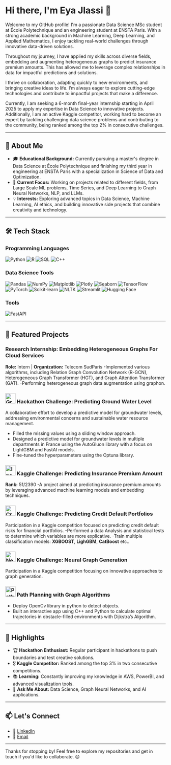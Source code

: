 # Hi there, I'm Eya Jlassi 👋

Welcome to my GitHub profile! I'm a passionate Data Science MSc student at École Polytechnique and an engineering student at ENSTA Paris. With a strong academic background in Machine Learning, Deep Learning, and Applied Mathematics, I enjoy tackling real-world challenges through innovative data-driven solutions.

Throughout my journey, I have applied my skills across diverse fields, embedding and augmenting heterogeneous graphs to predict insurance premium amounts. This has allowed me to leverage complex relationships in data for impactful predictions and solutions.

I thrive on collaboration, adapting quickly to new environments, and bringing creative ideas to life. I’m always eager to explore cutting-edge technologies and contribute to impactful projects that make a difference.

Currently, I am seeking a 6-month final-year internship starting in April 2025 to apply my expertise in Data Science to innovative projects. Additionally, I am an active Kaggle competitor, working hard to become an expert by tackling challenging data science problems and contributing to the community, being ranked among the top 2% in consecutive challenges.

---

## 🚀 About Me

- 🎓 **Educational Background:** Currently pursuing a master's degree in Data Science at École Polytechnique and finishing my third year in engineering at ENSTA Paris with a specialization in Science of Data and Optimization.
- 🌟 **Current Focus:** Working on projects related to different fields, from Large Scale ML problems, Time Series, and Deep Learning to Graph Neural Networks, NLP, and LLMs.
- 💡 **Interests:** Exploring advanced topics in Data Science, Machine Learning, AI ethics, and building innovative side projects that combine creativity and technology.

---

## 🛠️ Tech Stack

### Programming Languages
![Python](https://img.shields.io/badge/-Python-3776AB?style=flat&logo=python&logoColor=white) ![R](https://img.shields.io/badge/-R-276DC3?style=flat&logo=r&logoColor=white) ![SQL](https://img.shields.io/badge/-SQL-4479A1?style=flat&logo=postgresql&logoColor=white) ![C++](https://img.shields.io/badge/-C++-00599C?style=flat&logo=c%2B%2B&logoColor=white)

### Data Science Tools
![Pandas](https://img.shields.io/badge/-Pandas-150458?style=flat&logo=pandas&logoColor=white) ![NumPy](https://img.shields.io/badge/-NumPy-013243?style=flat&logo=numpy&logoColor=white) ![Matplotlib](https://img.shields.io/badge/-Matplotlib-004C99?style=flat&logo=matplotlib&logoColor=white) ![Plotly](https://img.shields.io/badge/-Plotly-3F4F75?style=flat&logo=plotly&logoColor=white) ![Seaborn](https://img.shields.io/badge/-Seaborn-117733?style=flat&logo=seaborn&logoColor=white) ![TensorFlow](https://img.shields.io/badge/-TensorFlow-FF6F00?style=flat&logo=tensorflow&logoColor=white) ![PyTorch](https://img.shields.io/badge/-PyTorch-EE4C2C?style=flat&logo=pytorch&logoColor=white) ![Scikit-learn](https://img.shields.io/badge/-Scikit--Learn-F7931E?style=flat&logo=scikit-learn&logoColor=white) ![NLTK](https://img.shields.io/badge/-NLTK-32A350?style=flat&logo=nltk&logoColor=white) ![Streamlit](https://img.shields.io/badge/-Streamlit-FF4B4B?style=flat&logo=streamlit&logoColor=white) ![Hugging Face](https://img.shields.io/badge/-Hugging%20Face-FFC83D?style=flat&logo=huggingface&logoColor=white)

### Tools
 ![FastAPI](https://img.shields.io/badge/-FastAPI-009688?style=flat&logo=fastapi&logoColor=white)

---


## 📂 Featured Projects

###  Research Internship: Embedding Heterogeneous Graphs For Cloud Services
**Role:** Intern | **Organization:** Telecom SudParis
-Implemented various algorithms, including Relation Graph Convolution Network (R-GCN), Heterogeneous Graph Transformer (HGT), and Graph Attention Transformer (GAT).
-Performing heterogeneous graph data augmentation using graphon.

### <img src="https://github.com/user-attachments/assets/dabd8c71-5706-470b-92c4-1d87fc9ca820" alt="Groundwater Level Icon" width="32" height="32" /> Hackathon Challenge: Predicting Ground Water Level

A collaborative effort to develop a predictive model for groundwater levels, addressing environmental concerns and sustainable water resource management.
- Filled the missing values using a sliding window approach.
- Designed a predictive model for groundwater levels in multiple departments in France using the AutoGluon library with a focus on LightGBM and FastAI models.
- Fine-tuned the hyperparameters using the Optuna library.


### <img src="https://github.com/user-attachments/assets/fa4b0055-0b44-418c-80d4-ecbc0ef02c14" alt="Insurance Premium Icon" width="32" height="32" /> Kaggle Challenge: Predicting Insurance Premium Amount
**Rank:** 51/2390
-A project aimed at predicting insurance premium amounts by leveraging advanced machine learning models and embedding techniques.

### <img src="https://github.com/user-attachments/assets/3782400e-16b5-479a-8447-91aaad9819d0" alt="Credit Default Portfolio Icon" width="32" height="32" /> Kaggle Challenge: Predicting Credit Default Portfolios
Participation in a Kaggle competition focused on predicting credit default risks for financial portfolios.
-Performed a data Analysis and statistical tests to determine which variables are more explicative.
-Train multiple classification models: **XGBOOST**, **LighGBM**, **CatBoost** etc..

### <img src="https://github.com/user-attachments/assets/fbc920e1-2447-4cd7-896f-6c3f59c5a1e6" alt="Neural Graph Icon" width="32" height="32" /> Kaggle Challenge: Neural Graph Generation
Participation in a Kaggle competition focusing on innovative approaches to graph generation.

### <img src="https://github.com/user-attachments/assets/d74d88bd-1eee-4a8f-80df-3fc0da2901a9" alt="Path Planning Icon" width="32" height="32" /> Path Planning with Graph Algorithms
- Deploy OpenCv library in python to detect objects.
-  Built an interactive app using C++ and Python to calculate optimal trajectories in obstacle-filled environments with Dijkstra’s Algorithm.

---


## 🌟 Highlights

- 🏆 **Hackathon Enthusiast:** Regular participant in hackathons to push boundaries and test creative solutions.
- 🎖️ **Kaggle Competitor:** Ranked among the top 3% in two consecutive competitions.
- 📚 **Learning:** Constantly improving my knowledge in AWS, PowerBI, and advanced visualization tools.
- 💬 **Ask Me About:** Data Science, Graph Neural Networks, and AI applications.

---

## 📫 Let's Connect

- 💼 [LinkedIn](https://www.linkedin.com/in/eya-jlassi-a0babb216/)
- 📧 [Email](mailto:eyajlassi2306@gmail.com)

---

Thanks for stopping by! Feel free to explore my repositories and get in touch if you'd like to collaborate. 😊




